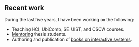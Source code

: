 ## Recent work

During the last five years, I have been working on the following:

* Teaching [HCI, UbiComp, SE, UIST, and CSCW courses](#courses).
* [Mentoring](#mentoring) thesis students.
* Authoring and publication of [books on interactive systems](https://scholar.epidro.me/books/).
